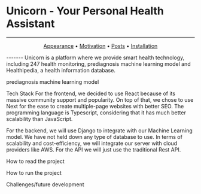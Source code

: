 # Unicorn - Your Personal Health Assistant

-------
<p align="center">
    <a href="#Introduction">Appearance</a> &bull;
    <a href="#motivation">Motivation</a> &bull;
    <a href="#posts">Posts</a> &bull;
    <a href="#installation">Installation</a>
</p>
-------
Unicorn is a platform where we provide smart health technology, including 247 health monitoring, prediagnosis machine learning model and Healthipedia, a health information database.

prediagnosis machine learning model


Tech Stack
For the frontend, we decided to use React because of its massive community support and popularity. On top of that, we chose to use Next for the ease to create multiple-page websites with better SEO. The programming language is Typescript, considering that it has much better scalability than JavaScript.

For the backend, we will use Django to integrate with our Machine Learning model. We have not held down any type of database to use. In terms of scalability and cost-efficiency, we will integrate our server with cloud providers like AWS. 
For the API we will just use the traditional Rest API.


How to read the project


How to run the project


Challenges/future development
